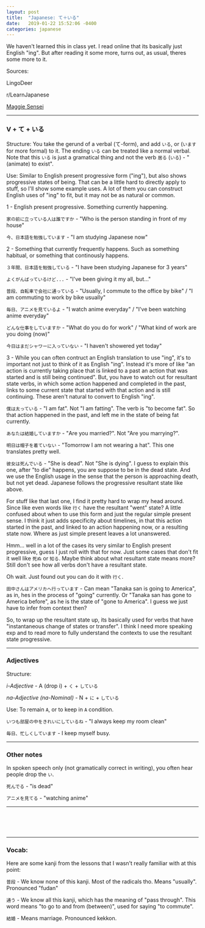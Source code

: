 ```yaml
---
layout: post
title:  "Japanese: て＋いる"
date:   2019-01-22 15:52:06 -0400
categories: japanese
---
```


We haven't learned this in class yet. I read online that its basically just English "ing". But after reading it some more, turns out, as usual, theres some more to it.

Sources:

LingoDeer

r/LearnJapanese

<a href="http://maggiesensei.com/2014/07/31/how-to-use-v%EF%BC%8B%E3%81%A6%E3%81%84%E3%82%8B-teiru-%E3%81%A6%E3%81%84%E3%81%BE%E3%81%99-teimasu/">Maggie Sensei</a>

<hr />
<h3>V + て + いる</h3>

Structure: You take the gerund of a verbal (て-form), and add `いる`, or (`います` for more formal) to it. The ending `いる` can be treated like a normal verbal. Note that this `いる` is just a gramatical thing and not the verb `居る` (`いる`) - "(animate) to exist".

Use: Similar to English present progressive form ("ing"), but also shows progressive states of being. That can be a little hard to directly apply to stuff, so I'll show some example uses. A lot of them you can construct English uses of "ing" to fit, but it may not be as natural or common.

1 - English present progressive. Something currently happening.

`家の前に立っている人は誰ですか` - "Who is the person standing in front of my house"

`今、日本語を勉強しています` - "I am studying Japanese now"

2 - Something that currently frequently happens. Such as something habitual, or something that continously happens.

`３年間、日本語を勉強している` - "I have been studying Japanese for 3 years"

`よくがんばっているけど...` - "I've been giving it my all, but..."

`普段、自転車で会社に通っている` - "Usually, I commute to the office by bike" / "I am commuting to work by bike usually"

`毎日、アニメを見ているよ` - "I watch anime everyday" / "I've been watching anime everyday"

`どんな仕事をしていますか` - "What do you do for work" / "What kind of work are you doing (now)"

`今日はまだシャワーに入っていない` - "I haven't showered yet today"

3 - While you can often contruct an English translation to use "ing", it's to important not just to think of it as English "ing". Instead it's more of like "an action is currently taking place that is linked to a past an action that was started and is still being continued". But, you have to watch out for resultant state verbs, in which some action happened and completed in the past, links to some current state that started with that action and is still continuing. These aren't natural to convert to English "ing".

`僕は太っている` - "I am fat". Not "I am fatting". The verb is "to become fat". So that action happened in the past, and left me in the state of being fat currently.

`あなたは結婚していますか` - "Are you married?". Not "Are you marrying?".

`明日は帽子を着ていない` - "Tomorrow I am not wearing a hat". This one translates pretty well.

`彼女は死んでいる` - "She is dead". Not "She is dying". I guess to explain this one, after "to die" happens, you are suppose to be in the dead state. And we use the English usage in the sense that the person is approaching death, but not yet dead. Japanese follows the progressive resultant state like above.

For stuff like that last one, I find it pretty hard to wrap my head around. Since like even words like `行く` have the resultant "went" state? A little confused about when to use this form and just the regular simple present sense. I think it just adds specificity about timelines, in that this action started in the past, and linked to an action happening now, or a resulting state now. Where as just simple present leaves a lot unanswered.

Hmm... well in a lot of the cases its very similar to English present progressive, guess I just roll with that for now. Just some cases that don't fit it well like `死ぬ` or `知る`. Maybe think about what resultant state means more? Still don't see how all verbs don't have a resultant state.

Oh wait. Just found out you can do it with `行く`.

`田中さんはアメリカへ行っています` - Can mean "Tanaka san is going to America", as in, hes in the process of "going" currently. Or "Tanaka san has gone to America before", as he is the state of "gone to America". I guess we just have to infer from context then?

So, to wrap up the resultant state up, its basically used for verbs that have "instantaneous change of states or transfer". I think I need more speaking exp and to read more to fully understand the contexts to use the resultant state progressive.

<hr />
<h3>Adjectives</h3>

Structure: 

<i>i-Adjective</i> - A (drop i) + `く` + `している`

<i>na-Adjective (na-Nominal)</i> - N + `に` + `している`

Use: To remain `A`, or to keep in `A` condition.

`いつも部屋の中をきれいにしているね` - "I always keep my room clean"

`毎日、忙しくしています` - I keep myself busy.

<hr />
<h3>Other notes</h3>

In spoken speech only (not gramatically correct in writing), you often hear people drop the `い`.

`死んでる` - "is dead"

`アニメを見てる` - "watching anime"

<hr />

<br />
<br />
<br />

<hr />
<h3>Vocab:</h3>

Here are some kanji from the lessons that I wasn't really familiar with at this point:

`普段` - We know none of this kanji. Most of the radicals tho. Means "usually". Pronounced "fudan"

`通う` - We know all this kanji, which has the meaning of "pass through". This word means "to go to and from (between)", used for saying "to commute".

`結婚` - Means marriage. Pronounced kekkon.



